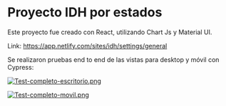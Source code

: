 # Proyecto IDH por estados

Este proyecto fue creado con React, utilizando Chart Js y Material UI. 

Link: https://app.netlify.com/sites/idh/settings/general

Se realizaron pruebas end to end de las vistas para desktop y móvil con Cypress: 

[![Test-completo-escritorio.png](https://i.postimg.cc/2yYmT9Mk/Test-completo-escritorio.png)](https://postimg.cc/FdT2Hph8)

[![Test-completo-movil.png](https://i.postimg.cc/prPbKh5y/Test-completo-movil.png)](https://postimg.cc/FdCB4KZQ)
